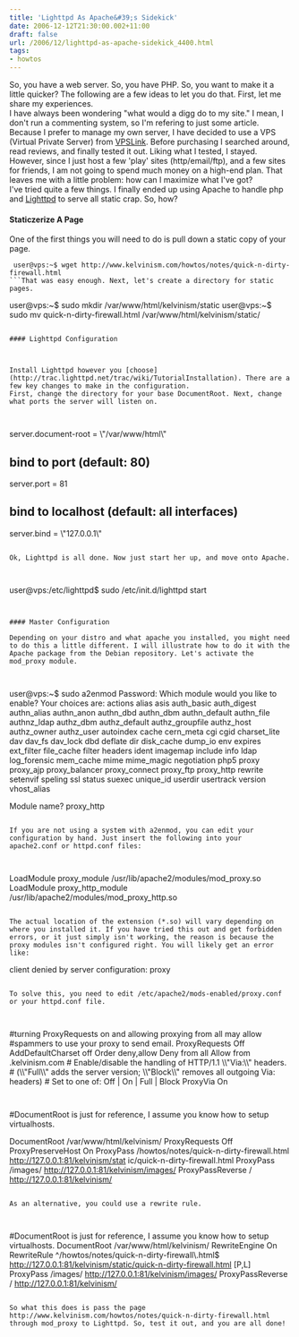 ```yaml
---
title: 'Lighttpd As Apache&#39;s Sidekick'
date: 2006-12-12T21:30:00.002+11:00
draft: false
url: /2006/12/lighttpd-as-apache-sidekick_4400.html
tags: 
- howtos
---
```


So, you have a web server. So, you have PHP. So, you want to make it a little quicker? The following are a few ideas to let you do that. First, let me share my experiences.  
I have always been wondering "what would a digg do to my site." I mean, I don't run a commenting system, so I'm refering to just some article. Because I prefer to manage my own server, I have decided to use a VPS (Virtual Private Server) from [VPSLink](http://www.vpslink.com/). Before purchasing I searched around, read reviews, and finally tested it out. Liking what I tested, I stayed. However, since I just host a few 'play' sites (http/email/ftp), and a few sites for friends, I am not going to spend much money on a high-end plan. That leaves me with a little problem: how can I maximize what I've got?  
I've tried quite a few things. I finally ended up using Apache to handle php and [Lighttpd](http://www.lighttpd.net/) to serve all static crap. So, how?  

#### Staticzerize A Page

One of the first things you will need to do is pull down a static copy of your page.  
  
  
```
 user@vps:~$ wget http://www.kelvinism.com/howtos/notes/quick-n-dirty-firewall.html 
```That was easy enough. Next, let's create a directory for static pages.  
```
user@vps:~$ sudo mkdir /var/www/html/kelvinism/static
user@vps:~$ sudo mv quick-n-dirty-firewall.html /var/www/html/kelvinism/static/ 
```Sweet. (This is assuming of course that the site's DirectoryRoot is /var/www/html/kelvinism). Next, Lighttpd.  

#### Lighttpd Configuration

  
  
Install Lighttpd however you [choose](http://trac.lighttpd.net/trac/wiki/TutorialInstallation). There are a few key changes to make in the configuration.  
First, change the directory for your base DocumentRoot. Next, change what ports the server will listen on.  
  
  
```
server.document-root = \\"/var/www/html\\"
## bind to port (default: 80)
server.port = 81
## bind to localhost (default: all interfaces)
server.bind = \\"127.0.0.1\\"
```  
  
Ok, Lighttpd is all done. Now just start her up, and move onto Apache.  
  
  
```
 user@vps:/etc/lighttpd$ sudo /etc/init.d/lighttpd start 
```  
  

#### Master Configuration

Depending on your distro and what apache you installed, you might need to do this a little different. I will illustrate how to do it with the Apache package from the Debian repository. Let's activate the mod_proxy module.  
  
  
```
 user@vps:~$ sudo a2enmod
Password:
 Which module would you like to enable?
 Your choices are: actions alias asis auth_basic auth_digest authn_alias authn_anon authn_dbd authn_dbm authn_default authn_file authnz_ldap authz_dbm authz_default authz_groupfile authz_host authz_owner authz_user autoindex cache cern_meta cgi cgid charset_lite dav dav_fs dav_lock dbd deflate dir disk_cache dump_io env expires ext_filter file_cache filter headers ident imagemap include info ldap log_forensic mem_cache mime mime_magic negotiation php5 proxy proxy_ajp proxy_balancer proxy_connect proxy_ftp proxy_http rewrite setenvif speling ssl status suexec unique_id userdir usertrack version vhost_alias

 Module name? proxy_http
```  
  
If you are not using a system with a2enmod, you can edit your configuration by hand. Just insert the following into your apache2.conf or httpd.conf files:  
  
  
```
LoadModule proxy_module /usr/lib/apache2/modules/mod_proxy.so
LoadModule proxy_http_module /usr/lib/apache2/modules/mod_proxy_http.so 
```  
  
The actual location of the extension (*.so) will vary depending on where you installed it. If you have tried this out and get forbidden errors, or it just simply isn't working, the reason is because the proxy modules isn't configured right. You will likely get an error like:  
```
 client denied by server configuration: proxy 
```  
  
To solve this, you need to edit /etc/apache2/mods-enabled/proxy.conf or your httpd.conf file.  
  
  
```
<IfModule mod_proxy.c>
   #turning ProxyRequests on and allowing proxying from all may allow
    #spammers to use your proxy to send email.
    ProxyRequests Off
    <Proxy *>
        AddDefaultCharset off
        Order deny,allow
        Deny from all
        Allow from .kelvinism.com
    </Proxy>
    # Enable/disable the handling of HTTP/1.1 \\"Via:\\" headers.
    # (\\"Full\\" adds the server version; \\"Block\\" removes all outgoing Via: headers)
    # Set to one of: Off | On | Full | Block
    ProxyVia On
</IfModule>

```Now, open up your httpd-vhosts.conf or httpd.conf or wherever your site configuration is stored, and add the following inside the <virtualhost> directive:  
  
```
#DocumentRoot is just for reference, I assume you know how to setup virtualhosts.

DocumentRoot /var/www/html/kelvinism/
ProxyRequests Off
ProxyPreserveHost On
ProxyPass /howtos/notes/quick-n-dirty-firewall.html http://127.0.0.1:81/kelvinism/stat ic/quick-n-dirty-firewall.html 
ProxyPass /images/ http://127.0.0.1:81/kelvinism/images/ 
ProxyPassReverse / http://127.0.0.1:81/kelvinism/
```  
  
As an alternative, you could use a rewrite rule.  
  
  
```
#DocumentRoot is just for reference, I assume you know how to setup virtualhosts.
DocumentRoot /var/www/html/kelvinism/
RewriteEngine On
RewriteRule ^/howtos/notes/quick-n-dirty-firewall\\.html$
http://127.0.0.1:81/kelvinism/static/quick-n-dirty-firewall.html [P,L]
ProxyPass /images/ http://127.0.0.1:81/kelvinism/images/
ProxyPassReverse / http://127.0.0.1:81/kelvinism/
 
```  
  
So what this does is pass the page http://www.kelvinism.com/howtos/notes/quick-n-dirty-firewall.html through mod_proxy to Lighttpd. So, test it out, and you are all done!